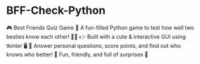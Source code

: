 # BFF-Check-Python
🎮 Best Friends Quiz Game 💛 A fun-filled Python game to test how well two besties know each other! 👯‍♀️ 👉 Built with a cute &amp; interactive GUI using tkinter 🖥️ 🎯 Answer personal questions, score points, and find out who knows who better! 💬 Fun, friendly, and full of surprises 🌈 
